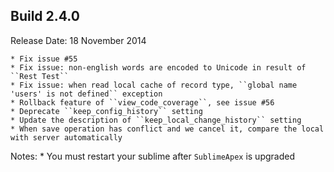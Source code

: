 Build 2.4.0
-----------
Release Date: 18 November 2014

    * Fix issue #55
    * Fix issue: non-english words are encoded to Unicode in result of ``Rest Test``
    * Fix issue: when read local cache of record type, ``global name 'users' is not defined`` exception
    * Rollback feature of ``view_code_coverage``, see issue #56
    * Deprecate ``keep_config_history`` setting
    * Update the description of ``keep_local_change_history`` setting
    * When save operation has conflict and we cancel it, compare the local with server automatically

Notes:
    * You must restart your sublime after ``SublimeApex`` is upgraded
